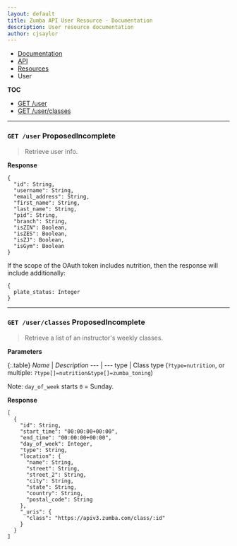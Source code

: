 ```yaml
---
layout: default
title: Zumba API User Resource - Documentation
description: User resource documentation
author: cjsaylor
---
```


<ul class="breadcrumb">
	<li><a href="{{site_url}}/docs">Documentation</a></li>
	<li><a href="{{site_url}}/docs/api">API</a></li>
	<li><a href="{{site_url}}/docs/api/resources">Resources</a></li>
	<li class="active">User</li>
</ul>

**TOC**

<ul>
	<li><a href="#getUser">GET /user</a></li>
	<li><a href="#getUserClasses">GET /user/classes</a></li>
</ul>

<hr>

<span id="getUser"></span>

### `GET /user` <span class="label label-info">Proposed</span><span class="label label-danger">Incomplete</span>

> Retrieve user info.

**Response**

```
{
  "id": String,
  "username": String,
  "email_address": String,
  "first_name": String,
  "last_name": String,
  "pid": String,
  "branch": String,
  "isZIN": Boolean,
  "isZES": Boolean,
  "isZJ": Boolean,
  "isGym": Boolean
}
```

If the scope of the OAuth token includes nutrition, then the response will include additionally:

```
{
  plate_status: Integer
}
```

<hr>

<span id="getUserClasses"></span>

### `GET /user/classes` <span class="label label-info">Proposed</span><span class="label label-danger">Incomplete</span>

> Retrieve a list of an instructor's weekly classes.

**Parameters**

{:.table}
*Name* | *Description*
--- | ---
type | Class type (`?type=nutrition`, or multiple: `?type[]=nutrition&type[]=zumba_toning`)

Note: `day_of_week` starts `0` = Sunday.

**Response**

```
[
  {
    "id": String,
    "start_time": "00:00:00+00:00",
    "end_time": "00:00:00+00:00",
    "day_of_week": Integer,
    "type": String,
    "location": {
      "name": String,
      "street": String,
      "street_2": String,
      "city": String,
      "state": String,
      "country": String,
      "postal_code": String
    },
    "_uris": {
      "class": "https://apiv3.zumba.com/class/:id"
    }
  }
]
```
